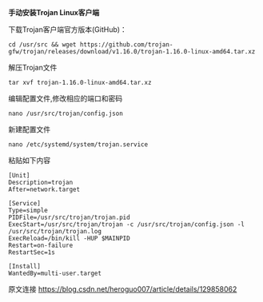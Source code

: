 **手动安装Trojan Linux客户端**

下载Trojan客户端官方版本(GitHub)：

```
cd /usr/src && wget https://github.com/trojan-gfw/trojan/releases/download/v1.16.0/trojan-1.16.0-linux-amd64.tar.xz
```
解压Trojan文件
```
tar xvf trojan-1.16.0-linux-amd64.tar.xz
```
编辑配置文件,修改相应的端口和密码
```
nano /usr/src/trojan/config.json
```

新建配置文件
```
nano /etc/systemd/system/trojan.service
```

粘贴如下内容

```
[Unit]
Description=trojan
After=network.target

[Service]
Type=simple
PIDFile=/usr/src/trojan/trojan.pid
ExecStart=/usr/src/trojan/trojan -c /usr/src/trojan/config.json -l /usr/src/trojan/trojan.log
ExecReload=/bin/kill -HUP $MAINPID
Restart=on-failure
RestartSec=1s

[Install]
WantedBy=multi-user.target
```

原文连接 https://blog.csdn.net/heroguo007/article/details/129858062
